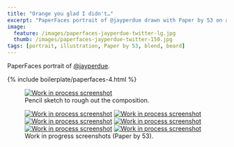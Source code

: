 ```yaml
---
title: "Orange you glad I didn't…"
excerpt: "PaperFaces portrait of @jayperdue drawn with Paper by 53 on an iPad."
image: 
  feature: /images/paperfaces-jayperdue-twitter-lg.jpg
  thumb: /images/paperfaces-jayperdue-twitter-150.jpg
tags: [portrait, illustration, Paper by 53, blend, beard]
---
```


PaperFaces portrait of [@jayperdue](http://twitter.com/jayperdue).

{% include boilerplate/paperfaces-4.html %}

<figure>
  <a href="{{ site.url }}/images/paperfaces-jayperdue-process-1-lg.jpg"><img src="{{ site.url }}/images/paperfaces-jayperdue-process-1-750.jpg" alt="Work in process screenshot"></a>
  <figcaption>Pencil sketch to rough out the composition.</figcaption>
</figure>

<figure class="half">
  <a href="{{ site.url }}/images/paperfaces-jayperdue-process-2-lg.jpg"><img src="{{ site.url }}/images/paperfaces-jayperdue-process-2-600.jpg" alt="Work in process screenshot"></a>
  <a href="{{ site.url }}/images/paperfaces-jayperdue-process-3-lg.jpg"><img src="{{ site.url }}/images/paperfaces-jayperdue-process-3-600.jpg" alt="Work in process screenshot"></a>
  <a href="{{ site.url }}/images/paperfaces-jayperdue-process-4-lg.jpg"><img src="{{ site.url }}/images/paperfaces-jayperdue-process-4-600.jpg" alt="Work in process screenshot"></a>
  <a href="{{ site.url }}/images/paperfaces-jayperdue-process-5-lg.jpg"><img src="{{ site.url }}/images/paperfaces-jayperdue-process-5-600.jpg" alt="Work in process screenshot"></a>
  <a href="{{ site.url }}/images/paperfaces-jayperdue-process-6-lg.jpg"><img src="{{ site.url }}/images/paperfaces-jayperdue-process-6-600.jpg" alt="Work in process screenshot"></a>
  <a href="{{ site.url }}/images/paperfaces-jayperdue-process-7-lg.jpg"><img src="{{ site.url }}/images/paperfaces-jayperdue-process-7-600.jpg" alt="Work in process screenshot"></a>
  <figcaption>Work in progress screenshots (Paper by 53).</figcaption>
</figure>